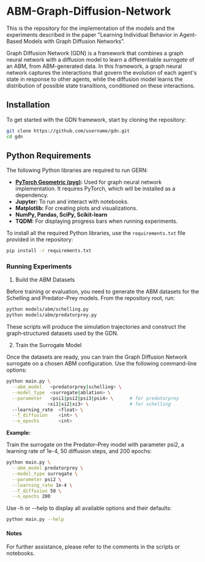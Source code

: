 # ABM-Graph-Diffusion-Network

This is the repository for the implementation of the models and the experiments described in the paper "Learning Individual Behavior in Agent-Based Models with Graph Diffusion Networks".

Graph Diffusion Network (GDN) is a framework that combines a graph neural network with a diffusion model to learn a differentiable _surrogate_ of an ABM, from ABM-generated data.
In this framework, a graph neural network captures the interactions that govern the evolution of each agent's state in response to other agents, while the diffusion model learns the distribution of possible state transitions, conditioned on these interactions.

## Installation

To get started with the GDN framework, start by cloning the repository:

   ```bash
   git clone https://github.com/username/gdn.git
   cd gdn
   ```

## Python Requirements

The following Python libraries are required to run GERN:

- **[PyTorch Geometric (pyg)](https://pytorch-geometric.readthedocs.io/):** Used for graph neural network implementation. It requires PyTorch, which will be installed as a dependency.
- **Jupyter:** To run and interact with notebooks.
- **Matplotlib:** For creating plots and visualizations.
- **NumPy, Pandas, SciPy, Scikit-learn**
- **TQDM:** For displaying progress bars when running experiments.

To install all the required Python libraries, use the `requirements.txt` file provided in the repository:

```bash
pip install -r requirements.txt
```

### Running Experiments

1. Build the ABM Datasets

Before training or evaluation, you need to generate the ABM datasets for the Schelling and Predator–Prey models.  From the repository root, run:
```bash
python models/abm/schelling.py
python models/abm/predatorprey.py
```
These scripts will produce the simulation trajectories and construct the graph‐structured datasets used by the GDN.

2.	Train the Surrogate Model

Once the datasets are ready, you can train the Graph Diffusion Network surrogate on a chosen ABM configuration. Use the following command-line options:

```bash
python main.py \
  --abm_model   <predatorprey|schelling> \
  --model_type  <surrogate|ablation> \
  --parameter   <psi1|psi2|psi3|psi4> \      # for predatorprey
               <xi1|xi2|xi3> \               # for schelling
  --learning_rate  <float> \
  --T_diffusion    <int> \
  --n_epochs       <int>
```

**Example:**

Train the surrogate on the Predator–Prey model with parameter psi2, a learning rate of 1e-4, 50 diffusion steps, and 200 epochs:

```bash
python main.py \
  --abm_model predatorprey \
  --model_type surrogate \
  --parameter psi2 \
  --learning_rate 1e-4 \
  --T_diffusion 50 \
  --n_epochs 200
```

Use -h or --help to display all available options and their defaults:

```bash
python main.py --help
```


#### Notes

For further assistance, please refer to the comments in the scripts or notebooks.

